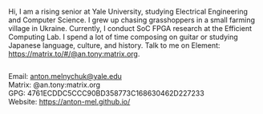 Hi, I am a rising senior at Yale University, studying Electrical Engineering and Computer Science. I grew up chasing grasshoppers in a small farming village in Ukraine. Currently, I conduct SoC FPGA research at the Efficient Computing Lab. I spend a lot of time composing on guitar or studying Japanese language, culture, and history. Talk to me on Element: https://matrix.to/#/@an.tony:matrix.org.

<img src="https://komarev.com/ghpvc/?username=anton-mel&style=flat-square&color=blue" alt=""/></img>

Email: anton.melnychuk@yale.edu <br>
Matrix: @an.tony:matrix.org <br>
GPG: 4761ECDDC5CCC90BD358773C168630462D227233 <br>
Website: https://anton-mel.github.io/
